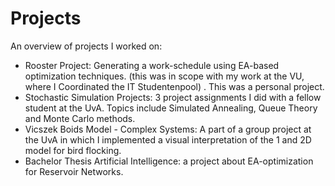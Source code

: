 # Projects
An overview of projects I worked on:
- Rooster Project: Generating a work-schedule using EA-based optimization techniques. (this was in scope with my work at the VU, where I Coordinated the IT Studentenpool) . This was a personal project.
- Stochastic Simulation Projects: 3 project assignments I did with a fellow student at the UvA. Topics include Simulated Annealing, Queue Theory and Monte Carlo methods. 
- Vicszek Boids Model - Complex Systems: A part of a group project at the UvA in which I implemented a visual interpretation of the 1 and 2D model for bird flocking. 
- Bachelor Thesis Artificial Intelligence: a project about EA-optimization for Reservoir Networks. 
